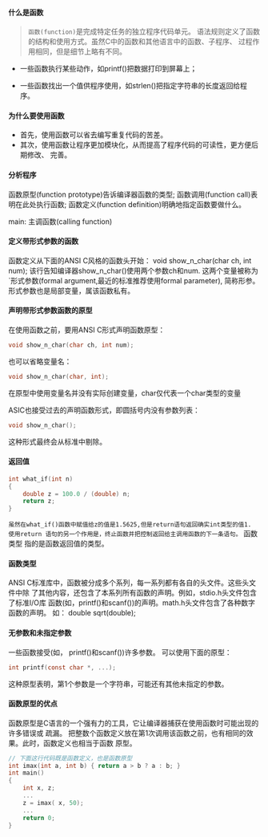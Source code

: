 #### 什么是函数
> `函数(function)`是完成特定任务的独立程序代码单元。
语法规则定义了函数的结构和使用方式。虽然C中的函数和其他语言中的函数、子程序、
过程作用相同，但是细节上略有不同。

* 一些函数执行某些动作，如printf()把数据打印到屏幕上；

* 一些函数找出一个值供程序使用，如strlen()把指定字符串的长度返回给程序。


#### 为什么要使用函数

* 首先，使用函数可以省去编写重复代码的苦差。
* 其次，使用函数让程序更加模块化，从而提高了程序代码的可读性，更方便后期修改、
完善。


#### 分析程序
函数原型(function prototype)告诉编译器函数的类型;
函数调用(function call)表明在此处执行函数;
函数定义(function definition)明确地指定函数要做什么。

main: 主调函数(calling function)


#### 定义带形式参数的函数
函数定义从下面的ANSI C风格的函数头开始：
void show_n_char(char ch, int num);
该行告知编译器show_n_char()使用两个参数ch和num.
这两个变量被称为`形式参数(formal argument,最近的标准推荐使用formal parameter),
简称形参。
形式参数也是局部变量，属该函数私有。


#### 声明带形式参数函数的原型
在使用函数之前，要用ANSI C形式声明函数原型：
```c
void show_n_char(char ch, int num);
```
也可以省略变量名：
```c
void show_n_char(char, int);
```
在原型中使用变量名并没有实际创建变量，char仅代表一个char类型的变量

ASIC也接受过去的声明函数形式，即圆括号内没有参数列表：
```c
void show_n_char();
```
这种形式最终会从标准中剔除。


#### 返回值
```c
int what_if(int n)
{
	double z = 100.0 / (double) n;
	return z; 
}
```
`
虽然在what_if()函数中赋值给z的值是1.5625,但是return语句返回确实int类型的值1.
使用return 语句的另一个作用是，终止函数并把控制返回给主调用函数的下一条语句。
`
函数类型 指的是函数返回值的类型。


#### 函数类型
ANSI C标准库中，函数被分成多个系列，每一系列都有各自的头文件。这些头文件中除
了其他内容，还包含了本系列所有函数的声明。例如，stdio.h头文件包含了标准I/O库
函数(如，printf()和scanf())的声明。math.h头文件包含了各种数字函数的声明。
如： double sqrt(double);


#### 无参数和未指定参数
一些函数接受(如， printf()和scanf())许多参数。
可以使用下面的原型：
```c
int printf(const char *, ...);
```
这种原型表明，第1个参数是一个字符串，可能还有其他未指定的参数。


#### 函数原型的优点
函数原型是C语言的一个强有力的工具，它让编译器捕获在使用函数时可能出现的许多错误或
疏漏。
把整数个函数定义放在第1次调用该函数之前，也有相同的效果。此时，函数定义也相当于函数
原型。
```c
// 下面这行代码既是函数定义，也是函数原型
int imax(int a, int b) { return a > b ? a : b; }
int main()
{
	int x, z;
	...
	z = imax( x, 50);
	...
	return 0;
}

```
